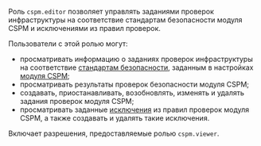 Роль `cspm.editor` позволяет управлять заданиями проверок инфраструктуры на соответствие стандартам безопасности модуля CSPM и исключениями из правил проверок.

Пользователи с этой ролью могут:
* просматривать информацию о заданиях проверок инфраструктуры на соответствие [стандартам безопасности](../../security-deck/concepts/cspm.md#standards), заданным в настройках [модуля CSPM](../../security-deck/concepts/cspm.md);
* просматривать результаты проверок безопасности модуля CSPM;
* создавать, приостанавливать, возобновлять, изменять и удалять задания проверок модуля CSPM;
* просматривать заданные [исключения](../../security-deck/concepts/cspm.md#exceptions) из правил проверок модуля CSPM, а также создавать и удалять такие исключения.

Включает разрешения, предоставляемые ролью `cspm.viewer`.
